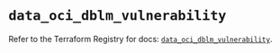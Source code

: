# `data_oci_dblm_vulnerability`

Refer to the Terraform Registry for docs: [`data_oci_dblm_vulnerability`](https://registry.terraform.io/providers/oracle/oci/7.19.0/docs/data-sources/dblm_vulnerability).
